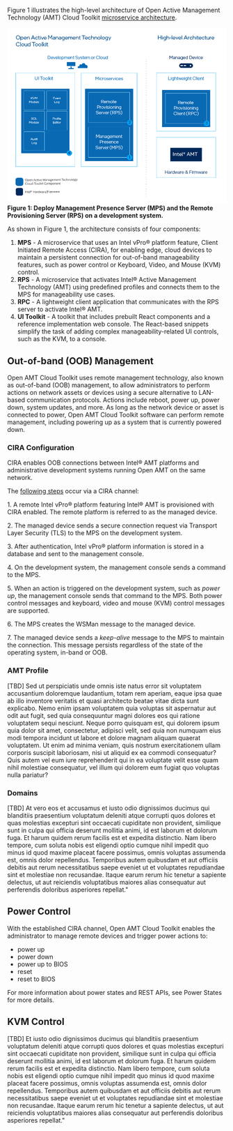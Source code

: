 Figure 1 illustrates the high-level architecture of Open Active Management Technology (AMT) Cloud Toolkit [microservice architecture](../Glossary.md#m).

[![ManualDeploymentWorkflow.png](../assets/images/AEHighLevelArch.png)](../assets/images/AEHighLevelArch.png)
**Figure 1: Deploy Management Presence Server (MPS) and the Remote Provisioning Server (RPS) on a development system.**

As shown in Figure 1, the architecture consists of four components:

1. **MPS** - A microservice that uses an Intel vPro® platform feature, Client Initiated Remote Access (CIRA), for enabling edge, cloud devices to maintain a persistent connection for out-of-band manageability features, such as power control or Keyboard, Video, and Mouse (KVM) control.
2. **RPS** - A microservice that activates Intel® Active Management Technology (AMT) using predefined profiles and connects them to the MPS for manageability use cases.
3. **RPC** - A lightweight client application that communicates with the RPS server to activate Intel® AMT.
4. **UI Toolkit** - A toolkit that includes prebuilt React components and a reference implementation web console. The React-based snippets simplify the task of adding complex manageability-related UI controls, such as the KVM, to a console. 


## Out-of-band (OOB) Management 

Open AMT Cloud Toolkit uses remote management technology, also known as out-of-band (OOB) management, to allow administrators to perform actions on network assets or devices using a secure alternative to LAN-based communication protocols. Actions include reboot, power up, power down, system updates, and more. As long as the network device or asset is connected to power, Open AMT Cloud Toolkit software can perform remote management, including powering up as a system that is currently powered down.   

### CIRA Configuration

CIRA enables OOB connections between Intel® AMT platforms and administrative development systems running Open AMT on the same network. 

The [following steps](https://01.org/open-active-management-technology-cloud-toolkit/overview/management-presence-server) occur via a CIRA channel:

1\. A remote Intel vPro® platform featuring Intel® AMT is provisioned with CIRA enabled. The remote platform is referred to as the managed device. 

2\. The managed device sends a secure connection request via Transport Layer Security (TLS) to the MPS on the development system.

3\. After authentication, Intel vPro® platform information is stored in a database and sent to the management console.

4\. On the development system, the management console sends a command to the MPS.

5\. When an action is triggered on the development system, such as *power up*, the management console sends that command to the MPS. Both power control messages and keyboard, video and mouse (KVM) control messages are supported.

6\. The MPS creates the WSMan message to the managed device.

7\. The managed device sends a *keep-alive* message to the MPS to maintain the connection. This message persists regardless of the state of the operating system, in-band or OOB.


### AMT Profile

[TBD] Sed ut perspiciatis unde omnis iste natus error sit voluptatem accusantium doloremque laudantium, totam rem aperiam, eaque ipsa quae ab illo inventore veritatis et quasi architecto beatae vitae dicta sunt explicabo. Nemo enim ipsam voluptatem quia voluptas sit aspernatur aut odit aut fugit, sed quia consequuntur magni dolores eos qui ratione voluptatem sequi nesciunt. Neque porro quisquam est, qui dolorem ipsum quia dolor sit amet, consectetur, adipisci velit, sed quia non numquam eius modi tempora incidunt ut labore et dolore magnam aliquam quaerat voluptatem. Ut enim ad minima veniam, quis nostrum exercitationem ullam corporis suscipit laboriosam, nisi ut aliquid ex ea commodi consequatur? Quis autem vel eum iure reprehenderit qui in ea voluptate velit esse quam nihil molestiae consequatur, vel illum qui dolorem eum fugiat quo voluptas nulla pariatur?

### Domains

[TBD] At vero eos et accusamus et iusto odio dignissimos ducimus qui blanditiis praesentium voluptatum deleniti atque corrupti quos dolores et quas molestias excepturi sint occaecati cupiditate non provident, similique sunt in culpa qui officia deserunt mollitia animi, id est laborum et dolorum fuga. Et harum quidem rerum facilis est et expedita distinctio. Nam libero tempore, cum soluta nobis est eligendi optio cumque nihil impedit quo minus id quod maxime placeat facere possimus, omnis voluptas assumenda est, omnis dolor repellendus. Temporibus autem quibusdam et aut officiis debitis aut rerum necessitatibus saepe eveniet ut et voluptates repudiandae sint et molestiae non recusandae. Itaque earum rerum hic tenetur a sapiente delectus, ut aut reiciendis voluptatibus maiores alias consequatur aut perferendis doloribus asperiores repellat."

## Power Control 

With the established CIRA channel, Open AMT Cloud Toolkit enables the administrator to manage remote devices and trigger power actions to:

- power up
- power down
- power up to BIOS
- reset
- reset to BIOS

For more information about power states and REST APIs, see Power States for more details. 

## KVM Control

[TBD] Et iusto odio dignissimos ducimus qui blanditiis praesentium voluptatum deleniti atque corrupti quos dolores et quas molestias excepturi sint occaecati cupiditate non provident, similique sunt in culpa qui officia deserunt mollitia animi, id est laborum et dolorum fuga. Et harum quidem rerum facilis est et expedita distinctio. Nam libero tempore, cum soluta nobis est eligendi optio cumque nihil impedit quo minus id quod maxime placeat facere possimus, omnis voluptas assumenda est, omnis dolor repellendus. Temporibus autem quibusdam et aut officiis debitis aut rerum necessitatibus saepe eveniet ut et voluptates repudiandae sint et molestiae non recusandae. Itaque earum rerum hic tenetur a sapiente delectus, ut aut reiciendis voluptatibus maiores alias consequatur aut perferendis doloribus asperiores repellat."

